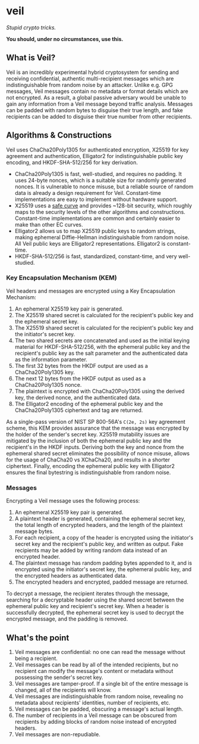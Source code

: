 # veil

_Stupid crypto tricks._

**You should, under no circumstances, use this.**

## What is Veil?

Veil is an incredibly experimental hybrid cryptosystem for sending and receiving confidential,
authentic multi-recipient messages which are indistinguishable from random noise by an attacker.
Unlike e.g. GPG messages, Veil messages contain no metadata or format details which are not
encrypted. As a result, a global passive adversary would be unable to gain any information from a
Veil message beyond traffic analysis. Messages can be padded with random bytes to disguise their
true length, and fake recipients can be added to disguise their true number from other recipients.

## Algorithms & Constructions

Veil uses ChaCha20Poly1305 for authenticated encryption, X25519 for key agreement and
authentication, Elligator2 for indistinguishable public key encoding, and HKDF-SHA-512/256 for key
derivation.

* ChaCha20Poly1305 is fast, well-studied, and requires no padding. It uses 24-byte nonces, which is
  a suitable size for randomly generated nonces. It is vulnerable to nonce misuse, but a reliable 
  source of random data is already a design requirement for Veil. Constant-time implementations are
  easy to implement without hardware support.
* X25519 uses a [safe curve](https://safecurves.cr.yp.to) and provides ~128-bit security, which
  roughly maps to the security levels of the other algorithms and constructions. Constant-time 
  implementations are common and certainly easier to make than other EC curves.
* Elligator2 allows us to map X25519 public keys to random strings, making ephemeral Diffie-Hellman
  indistinguishable from random noise. All Veil public keys are Elligator2 representations.
  Elligator2 is constant-time.
* HKDF-SHA-512/256 is fast, standardized, constant-time, and very well-studied.

### Key Encapsulation Mechanism (KEM)

Veil headers and messages are encrypted using a Key Encapsulation Mechanism:

1. An ephemeral X25519 key pair is generated.
2. The X25519 shared secret is calculated for the recipient's public key and the ephemeral secret 
   key.
3. The X25519 shared secret is calculated for the recipient's public key and the initiator's secret
   key.
4. The two shared secrets are concatenated and used as the initial keying material for 
   HKDF-SHA-512/256, with the ephemeral public key and the recipient's public key as the salt 
   parameter and the authenticated data as the information parameter.
5. The first 32 bytes from the HKDF output are used as a ChaCha20Poly1305 key.
6. The next 12 bytes from the HKDF output as used as a ChaCha20Poly1305 nonce.
7. The plaintext is encrypted with ChaCha20Poly1305 using the derived key, the derived nonce, and
   the authenticated data.
8. The Elligator2 encoding of the ephemeral public key and the ChaCha20Poly1305 ciphertext and tag
   are returned.

As a single-pass version of NIST SP 800-56A's `C(2e, 2s)` key agreement scheme, this KEM provides
assurance that the message was encrypted by the holder of the sender's secret key. X25519
mutability issues are mitigated by the inclusion of both the ephemeral public key and the
recipient's in the HKDF inputs. Deriving both the key and nonce from the ephemeral shared secret
eliminates the possibility of nonce misuse, allows for the usage of ChaCha20 vs XChaCha20, and
results in a shorter ciphertext. Finally, encoding the ephemeral public key with Elligator2 ensures
the final bytestring is indistinguishable from random noise.

### Messages

Encrypting a Veil message uses the following process:

1. An ephemeral X25519 key pair is generated.
2. A plaintext header is generated, containing the ephemeral secret key, the total length of 
   encrypted headers, and the length of the plaintext message bytes.
3. For each recipient, a copy of the header is encrypted using the initiator's secret key and the
   recipient's public key, and written as output. Fake recipients may be added by writing random
   data instead of an encrypted header.
4. The plaintext message has random padding bytes appended to it, and is encrypted using the 
   initiator's secret key, the ephemeral public key, and the encrypted headers as authenticated 
   data.
5. The encrypted headers and encrypted, padded message are returned.

To decrypt a message, the recipient iterates through the message, searching for a decryptable header
using the shared secret between the ephemeral public key and recipient's secret key. When a header
is successfully decrypted, the ephemeral secret key is used to decrypt the encrypted message, and
the padding is removed.

## What's the point

1. Veil messages are confidential: no one can read the message without being a recipient.
2. Veil messages can be read by all of the intended recipients, but no recipient can modify the 
   message's content or metadata without possessing the sender's secret key.
3. Veil messages are tamper-proof. If a single bit of the entire message is changed, all of the
   recipients will know.
4. Veil messages are indistinguishable from random noise, revealing no metadata about recipients'
   identities, number of recipients, etc.
5. Veil messages can be padded, obscuring a message's actual length.
6. The number of recipients in a Veil message can be obscured from recipients by adding blocks of 
   random noise instead of encrypted headers.
7. Veil messages are non-repudiable.
